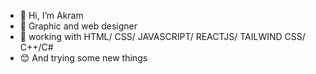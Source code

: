 - 👋 Hi, I’m Akram
- 👀 Graphic and web designer
- 🌱 working with HTML/ CSS/ JAVASCRIPT/ REACTJS/ TAILWIND CSS/ C++/C#
- 😊 And trying some new things


